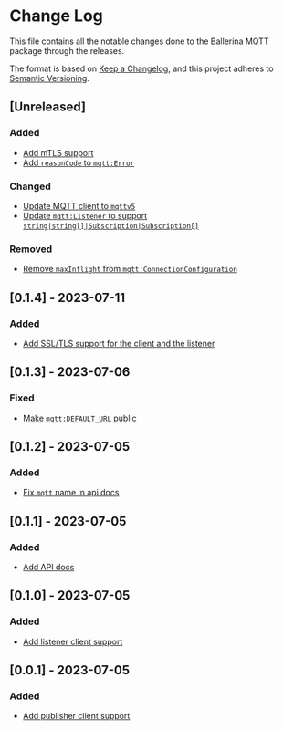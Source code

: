 # Change Log
This file contains all the notable changes done to the Ballerina MQTT package through the releases.

The format is based on [Keep a Changelog](https://keepachangelog.com/en/1.0.0/), and this project adheres to [Semantic Versioning](https://semver.org/spec/v2.0.0.html).

## [Unreleased]
### Added
- [Add mTLS support](https://github.com/ballerina-platform/ballerina-standard-library/issues/4636)
- [Add `reasonCode` to `mqtt:Error`](https://github.com/ballerina-platform/ballerina-standard-library/issues/4636)

### Changed
- [Update MQTT client to `mqttv5`](https://github.com/ballerina-platform/ballerina-standard-library/issues/4636)
- [Update `mqtt:Listener` to support `string|string[]|Subscription|Subscription[]`](https://github.com/ballerina-platform/ballerina-standard-library/issues/4636)

### Removed
- [Remove `maxInflight` from `mqtt:ConnectionConfiguration`](https://github.com/ballerina-platform/ballerina-standard-library/issues/4636)

## [0.1.4] - 2023-07-11
### Added
- [Add SSL/TLS support for the client and the listener](https://github.com/ballerina-platform/ballerina-standard-library/issues/4636)

## [0.1.3] - 2023-07-06
### Fixed
- [Make `mqtt:DEFAULT_URL` public](https://github.com/ballerina-platform/ballerina-standard-library/issues/4670)

## [0.1.2] - 2023-07-05
### Added
- [Fix `mqtt` name in api docs](https://github.com/ballerina-platform/ballerina-standard-library/issues/4636)

## [0.1.1] - 2023-07-05
### Added
- [Add API docs](https://github.com/ballerina-platform/ballerina-standard-library/issues/4636)

## [0.1.0] - 2023-07-05
### Added
- [Add listener client support](https://github.com/ballerina-platform/ballerina-standard-library/issues/4636)

## [0.0.1] - 2023-07-05
### Added
- [Add publisher client support](https://github.com/ballerina-platform/ballerina-standard-library/issues/4636)
